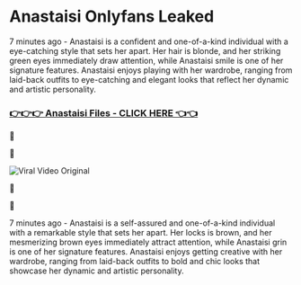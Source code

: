 # Anastaisi Onlyfans Leaked

<p>7 minutes ago - Anastaisi is a confident and one-of-a-kind individual with a eye-catching style that sets her apart. Her hair is blonde, and her striking green eyes immediately draw attention, while Anastaisi smile is one of her signature features. Anastaisi enjoys playing with her wardrobe, ranging from laid-back outfits to eye-catching and elegant looks that reflect her dynamic and artistic personality.</p><p>
<h3><a href="https://fansleaks.com-getfree.pro/anastaisi" rel="nofollow">👉👉👉 Anastaisi Files - CLICK HERE 👈👈</a></h3>
<p>🔻</p>
<p>🔻</p> <p>
<a href="https://fansleaks.com-getfree.pro/anastaisi" rel="nofollow"><img src="https://i.imgur.com/0ZbtXZ5.gif" alt="Viral Video Original" style="max-width: 100%; display: inline-block;" data-target="animated-image.originalImage"></a>
<p>🔻</p>
<p>🔻</p> <p>7 minutes ago - Anastaisi is a self-assured and one-of-a-kind individual with a remarkable style that sets her apart. Her locks is brown, and her mesmerizing brown eyes immediately attract attention, while Anastaisi grin is one of her signature features. Anastaisi enjoys getting creative with her wardrobe, ranging from laid-back outfits to bold and chic looks that showcase her dynamic and artistic personality.</p>